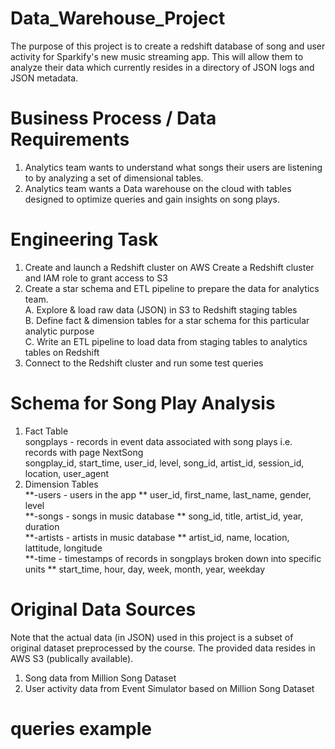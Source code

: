 # Data_Warehouse_Project
The purpose of this project is to create a redshift database of song and user activity for Sparkify's new music streaming app. This will allow them to analyze their data which currently resides in a directory of JSON logs and JSON metadata.
# Business Process / Data Requirements
  1. Analytics team wants to understand what songs their users are listening to by analyzing a set of dimensional tables.
  2. Analytics team wants a Data warehouse on the cloud with tables designed to optimize queries and gain insights on song plays.
# Engineering Task
1. Create and launch a Redshift cluster on AWS
  Create a Redshift cluster and IAM role to grant access to S3
2. Create a star schema and ETL pipeline to prepare the data for analytics team.  
  A. Explore & load raw data (JSON) in S3 to Redshift staging tables  
  B. Define fact & dimension tables for a star schema for this particular analytic purpose  
  C. Write an ETL pipeline to load data from staging tables to analytics tables on Redshift  
3. Connect to the Redshift cluster and run some test queries
# Schema for Song Play Analysis
1. Fact Table  
songplays - records in event data associated with song plays i.e. records with page NextSong  
songplay_id, start_time, user_id, level, song_id, artist_id, session_id, location, user_agent  
2. Dimension Tables  
**-users - users in the app  **
user_id, first_name, last_name, gender, level  
**-songs - songs in music database  **
song_id, title, artist_id, year, duration  
**-artists - artists in music database  **
artist_id, name, location, lattitude, longitude  
**-time - timestamps of records in songplays broken down into specific units  **
start_time, hour, day, week, month, year, weekday

# Original Data Sources
Note that the actual data (in JSON) used in this project is a subset of original dataset preprocessed by the course. The provided data resides in AWS S3 (publically available).

1. Song data from Million Song Dataset
2. User activity data from Event Simulator based on Million Song Dataset

# queries example
